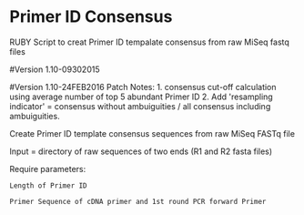 # Primer ID Consensus
RUBY Script to creat Primer ID tempalate consensus  from raw MiSeq fastq files

#Version 1.10-09302015

#Version 1.10-24FEB2016
Patch Notes:
    1. consensus cut-off calculation using average number of top 5 abundant Primer ID
    2. Add 'resampling indicator' = consensus without ambuiguities / all consensus including ambuiguities.

Create Primer ID template consensus sequences from raw MiSeq FASTq file

Input = directory of raw sequences of two ends (R1 and R2 fasta files)

Require parameters:

    Length of Primer ID
  
    Primer Sequence of cDNA primer and 1st round PCR forward Primer
